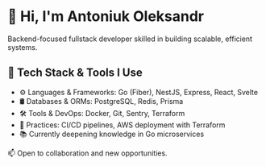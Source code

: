 # 👋 Hi, I'm Antoniuk Oleksandr

Backend-focused fullstack developer skilled in building scalable, efficient systems.

## 🧰 Tech Stack & Tools I Use

- ⚙️ Languages & Frameworks: Go (Fiber), NestJS, Express, React, Svelte  
- 🛢️ Databases & ORMs: PostgreSQL, Redis, Prisma  
- 🛠️ Tools & DevOps: Docker, Git, Sentry, Terraform  
- 🚀 Practices: CI/CD pipelines, AWS deployment with Terraform  
- 📚 Currently deepening knowledge in Go microservices

📫 Open to collaboration and new opportunities.

